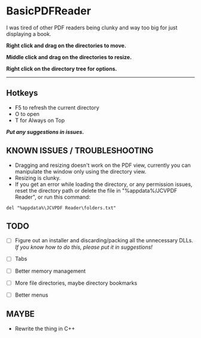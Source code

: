 # BasicPDFReader

I was tired of other PDF readers being clunky and way too big for just displaying a book. 

**Right click and drag on the directories to move.**

**Middle click and drag on the directories to resize.**

**Right click on the directory tree for options.**

---

## Hotkeys 

- F5 to refresh the current directory
- O to open
- T for Always on Top



***Put any suggestions in issues.***


## KNOWN ISSUES / TROUBLESHOOTING
- Dragging and resizing doesn't work on the PDF view, currently you can manipulate the window only using the directory view.
- Resizing is clunky.
- If you get an error while loading the directory, or any permission issues, reset the directory path or delete the file in "%appdata%/JCVPDF Reader", or run this command:

` del "%appdata%\JCVPDF Reader\folders.txt" `


## TODO
- [ ] Figure out an installer and discarding/packing all the unnecessary DLLs. *If you know how to do this, please put it in suggestions!*
- [ ] Tabs
- [ ] Better memory management
- [ ] More file directories, maybe directory bookmarks
- [ ] Better menus


## MAYBE
- Rewrite the thing in C++
